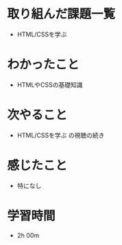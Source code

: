 # 取り組んだ課題一覧
- HTML/CSSを学ぶ

# わかったこと
- HTMLやCSSの基礎知識

# 次やること
- HTML/CSSを学ぶ の視聴の続き

# 感じたこと
- 特になし

# 学習時間
- 2h 00m
